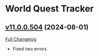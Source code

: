 # World Quest Tracker

## [v11.0.0.504](https://github.com/Tercioo/World-Quest-Tracker/tree/v11.0.0.504) (2024-08-01)
[Full Changelog](https://github.com/Tercioo/World-Quest-Tracker/compare/v11.0.0.503...v11.0.0.504) 

- Fixed two errors  

